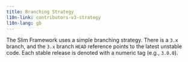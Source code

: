 ```yaml
---
title: Branching Strategy
l10n-link: contributors-v3-strategy
l10n-lang: gb
---
```


The Slim Framework uses a simple branching strategy. There is a `3.x` branch, and the `3.x` branch `HEAD` reference points to the latest unstable code. Each stable release is denoted with a numeric tag (e.g., `3.0.0`).
